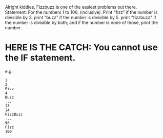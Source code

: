 Alright kiddies, Fizzbuzz is one of the easiest problems out there.
Statement: For the numbers 1 to 100, (inclusive). Print "fizz" if the number
is divisible by 3, print "buzz" if the number is divisible by 5. print "fizzbuzz"
if the number is divisible by both; and if the number is none of those, print the number.

HERE IS THE CATCH: You cannot use the IF statement.
====

e.g.

```
1
2
Fizz
4
Buzz
...
13
14
FizzBuzz
...
98
Fizz
100
```
